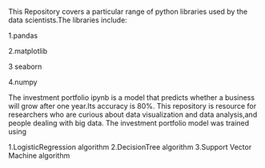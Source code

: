 This Repository covers a particular range of python libraries used by the data scientists.The libraries include:

1.pandas

2.matplotlib

3 seaborn

4.numpy

The investment portfolio ipynb is a model that predicts whether a business will grow after one year.Its accuracy is 80%.
This repository is resource for researchers who are curious about data visualization and data analysis,and people dealing with big data.
The investment portfolio model was trained using 

1.LogisticRegression algorithm
2.DecisionTree algorithm
3.Support Vector Machine algorithm
